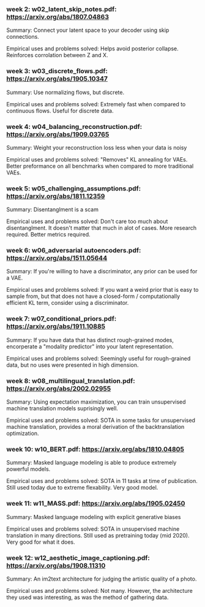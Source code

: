 ### week 2: w02_latent_skip_notes.pdf: https://arxiv.org/abs/1807.04863

Summary: Connect your latent space to your decoder using skip connections.

Empirical uses and problems solved: Helps avoid posterior collapse. Reinforces corrolation between Z and X.


### week 3: w03_discrete_flows.pdf: https://arxiv.org/abs/1905.10347

Summary: Use normalizing flows, but discrete.

Empirical uses and problems solved: Extremely fast when compared to continuous flows. Useful for discrete data.


### week 4: w04_balancing_reconstruction.pdf: https://arxiv.org/abs/1909.03765

Summary: Weight your reconstruction loss less when your data is noisy

Empirical uses and problems solved: "Removes" KL annealing for VAEs. Better preformance on all benchmarks when compared to more traditional VAEs.


### week 5: w05_challenging_assumptions.pdf: https://arxiv.org/abs/1811.12359

Summary: Disentanglment is a scam

Empirical uses and problems solved: Don't care too much about disentanglment. It doesn't matter that much in alot of cases. More research required. Better metrics required.

### week 6: w06_adversarial autoencoders.pdf: https://arxiv.org/abs/1511.05644

Summary: If you're willing to have a discriminator, any prior can be used for a VAE.

Empirical uses and problems solved: If you want a weird prior that is easy to sample from, but that does not have a closed-form / computationally efficient KL term, consider using a discriminator. 

### week 7: w07_conditional_priors.pdf: https://arxiv.org/abs/1911.10885

Summary: If you have data that has distinct rough-grained modes, encorperate a "modality predictor" into your latent representation.

Empirical uses and problems solved: Seemingly useful for rough-grained data, but no uses were presented in high dimension.

### week 8: w08_multilingual_translation.pdf: https://arxiv.org/abs/2002.02955

Summary: Using expectation maximization, you can train unsupervised machine translation models suprisingly well.

Empirical uses and problems solved: SOTA in some tasks for unsupervised machine translation, provides a moral derivation of the backtranslation optimization.

### week 10: w10_BERT.pdf: https://arxiv.org/abs/1810.04805

Summary: Masked language modeling is able to produce extremely powerful models.

Empirical uses and problems solved: SOTA in 11 tasks at time of publication. Still used today due to extreme flexability. Very good model.

### week 11: w11_MASS.pdf: https://arxiv.org/abs/1905.02450

Summary: Masked language modeling with explicit generative biases

Empirical uses and problems solved: SOTA in unsupervised machine translation in many directions. Still used as pretraining today (mid 2020). Very good for what it does.

### week 12: w12_aesthetic_image_captioning.pdf: https://arxiv.org/abs/1908.11310

Summary: An im2text architecture for judging the artistic quality of a photo.

Empirical uses and problems solved: Not many. However, the architecture they used was interesting, as was the method of gathering data.